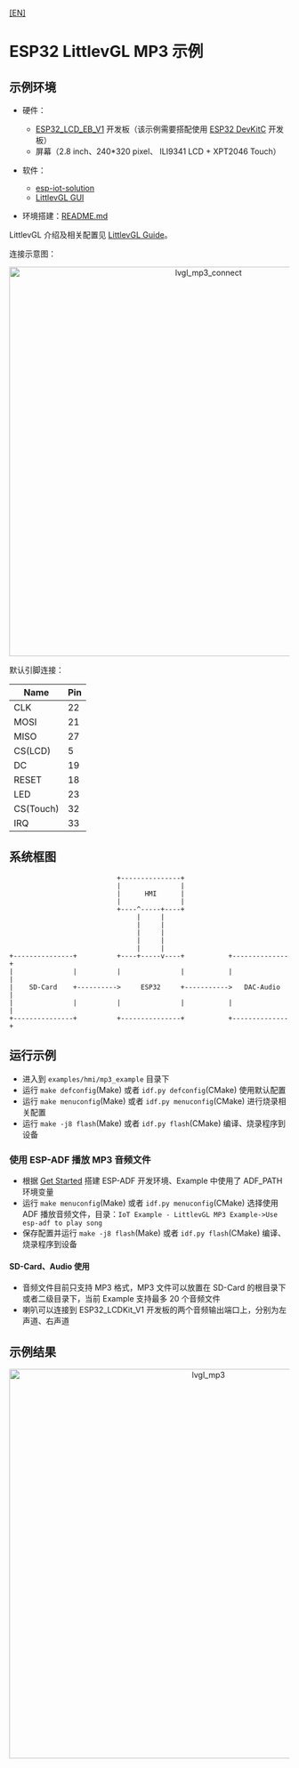[[EN]](./mp3_example_en.md)

# ESP32 LittlevGL MP3 示例

## 示例环境

- 硬件：
	* [ESP32\_LCD\_EB\_V1](../../../documents/evaluation_boards/ESP32_LCDKit_guide_cn.md) 开发板（该示例需要搭配使用 [ESP32 DevKitC](https://docs.espressif.com/projects/esp-idf/en/latest/hw-reference/modules-and-boards.html#esp32-devkitc-v4) 开发板）
	* 屏幕（2.8 inch、240*320 pixel、 ILI9341 LCD + XPT2046 Touch）
- 软件：
	* [esp-iot-solution](https://github.com/espressif/esp-iot-solution)
	* [LittlevGL GUI](https://littlevgl.com/)

- 环境搭建：[README.md](../../../README.md#preparation)

LittlevGL 介绍及相关配置见 [LittlevGL Guide](../../../documents/hmi_solution/littlevgl/littlevgl_guide_cn.md)。

连接示意图：

<div align="center"><img src="../../../documents/_static/hmi_solution/littlevgl/lvgl_mp3_connect.jpg" width = "700" alt="lvgl_mp3_connect" align=center /></div>  

默认引脚连接：

Name | Pin
-------- | -----
CLK | 22
MOSI | 21
MISO | 27
CS(LCD) | 5
DC | 19
RESET | 18
LED | 23
CS(Touch) | 32
IRQ | 33

## 系统框图
                               +---------------+
                               |               |
                               |      HMI      |
                               |               |
                               +----^-----+----+
                                    |     |
                                    |     |
                                    |     |
                                    |     |
                                    |     |
    +---------------+          +----+-----v----+           +--------------+
    |               |          |               |           |              |
    |    SD-Card    +---------->     ESP32     +----------->   DAC-Audio  |
    |               |          |               |           |              |
    +---------------+          +---------------+           +--------------+


## 运行示例

- 进入到 `examples/hmi/mp3_example` 目录下
- 运行 `make defconfig`(Make) 或者 `idf.py defconfig`(CMake) 使用默认配置
- 运行 `make menuconfig`(Make) 或者 `idf.py menuconfig`(CMake) 进行烧录相关配置
- 运行 `make -j8 flash`(Make) 或者 `idf.py flash`(CMake) 编译、烧录程序到设备

### 使用 ESP-ADF 播放 MP3 音频文件

- 根据 [Get Started](https://docs.espressif.com/projects/esp-adf/en/latest/get-started/index.html) 搭建 ESP-ADF 开发环境、Example 中使用了 ADF_PATH 环境变量
- 运行 `make menuconfig`(Make) 或者 `idf.py menuconfig`(CMake) 选择使用 ADF 播放音频文件，目录：`IoT Example - LittlevGL MP3 Example->Use esp-adf to play song`
- 保存配置并运行 `make -j8 flash`(Make) 或者 `idf.py flash`(CMake) 编译、烧录程序到设备

#### SD-Card、Audio 使用

- 音频文件目前只支持 MP3 格式，MP3 文件可以放置在 SD-Card 的根目录下或者二级目录下，当前 Example 支持最多 20 个音频文件
- 喇叭可以连接到 ESP32_LCDKit_V1 开发板的两个音频输出端口上，分别为左声道、右声道

## 示例结果

<div align="center"><img src="../../../documents/_static/hmi_solution/littlevgl/lvgl_mp3.jpg" width = "700" alt="lvgl_mp3" align=center /></div>  